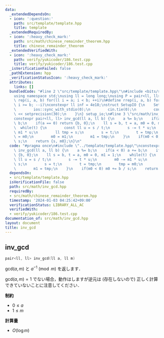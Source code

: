 ```yaml
---
data:
  _extendedDependsOn:
  - icon: ':question:'
    path: src/template/template.hpp
    title: template
  _extendedRequiredBy:
  - icon: ':heavy_check_mark:'
    path: src/math/chinese_remainder_theorem.hpp
    title: chinese_remainder_theorem
  _extendedVerifiedWith:
  - icon: ':heavy_check_mark:'
    path: verify/yukicoder/186.test.cpp
    title: verify/yukicoder/186.test.cpp
  _isVerificationFailed: false
  _pathExtension: hpp
  _verificationStatusIcon: ':heavy_check_mark:'
  attributes:
    links: []
  bundledCode: "#line 2 \"src/template/template.hpp\"\n#include <bits/stdc++.h>\n\
    using namespace std;\nusing ll = long long;\nusing P = pair<ll, ll>;\n#define\
    \ rep(i, a, b) for(ll i = a; i < b; ++i)\n#define rrep(i, a, b) for(ll i = a;\
    \ i >= b; --i)\nconstexpr ll inf = 4e18;\nstruct SetupIO {\n    SetupIO() {\n\
    \        ios::sync_with_stdio(0);\n        cin.tie(0);\n        cout << fixed\
    \ << setprecision(30);\n    }\n} setup_io;\n#line 3 \"src/math/inv_gcd.hpp\"\n\
    constexpr pair<ll, ll> inv_gcd(ll a, ll b) {\n    a %= b;\n    if(a < 0) a +=\
    \ b;\n    if(a == 0) return {b, 0};\n    ll s = b, t = a, m0 = 0, m1 = 1;\n  \
    \  while(t) {\n        const ll u = s / t;\n        s -= t * u;\n        m0 -=\
    \ m1 * u;\n        ll tmp = s;\n        s = t;\n        t = tmp;\n        tmp\
    \ = m0;\n        m0 = m1;\n        m1 = tmp;\n    }\n    if(m0 < 0) m0 += b /\
    \ s;\n    return {s, m0};\n}\n"
  code: "#pragma once\n#include \"../template/template.hpp\"\nconstexpr pair<ll, ll>\
    \ inv_gcd(ll a, ll b) {\n    a %= b;\n    if(a < 0) a += b;\n    if(a == 0) return\
    \ {b, 0};\n    ll s = b, t = a, m0 = 0, m1 = 1;\n    while(t) {\n        const\
    \ ll u = s / t;\n        s -= t * u;\n        m0 -= m1 * u;\n        ll tmp =\
    \ s;\n        s = t;\n        t = tmp;\n        tmp = m0;\n        m0 = m1;\n\
    \        m1 = tmp;\n    }\n    if(m0 < 0) m0 += b / s;\n    return {s, m0};\n}"
  dependsOn:
  - src/template/template.hpp
  isVerificationFile: false
  path: src/math/inv_gcd.hpp
  requiredBy:
  - src/math/chinese_remainder_theorem.hpp
  timestamp: '2024-01-03 04:25:42+09:00'
  verificationStatus: LIBRARY_ALL_AC
  verifiedWith:
  - verify/yukicoder/186.test.cpp
documentation_of: src/math/inv_gcd.hpp
layout: document
title: inv_gcd
---
```


## inv_gcd

```cpp
pair<ll, ll> inv_gcd(ll a, ll m)
```

$\mathrm{gcd} (a, m)$ と $a^{-1} \pmod{m}$ を返します．

$\mathrm{gcd} (a, m) = 1$ でない場合，動作はしますが逆元は (存在しないので) 正しく計算できていないことに注意してください．

**制約**

- $0 \leq a$
- $1 \leq m$

**計算量**

- $O(\log m)$
